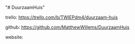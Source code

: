 "# DuurzaamHuis" 

trello: https://trello.com/b/TWIEPdm4/duurzaam-huis

github: https://github.com/MatthewWillems/DuurzaamHuis

website: 